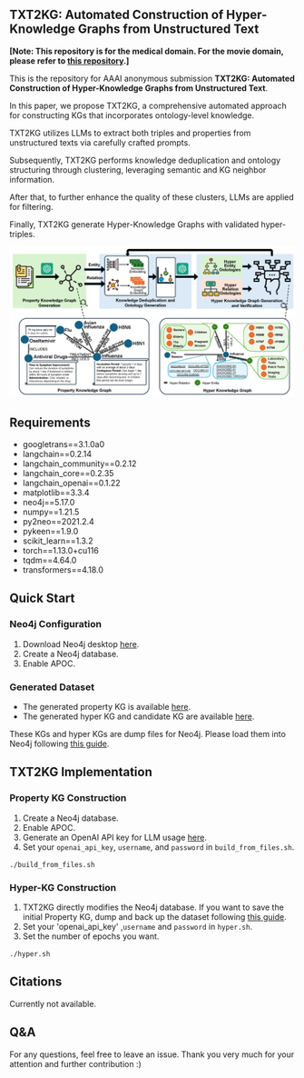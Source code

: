 ## TXT2KG: Automated Construction of Hyper-Knowledge Graphs from Unstructured Text

**[Note: This repository is for the medical domain. For the movie domain, please refer to [this repository](https://github.com/AAAI2025Submission/TXT2KG-movie).]**

This is the repository for AAAI anonymous submission **TXT2KG: Automated Construction of Hyper-Knowledge Graphs from Unstructured Text**.

In this paper, we propose TXT2KG, a comprehensive automated approach for constructing KGs that incorporates ontology-level knowledge. 

TXT2KG utilizes LLMs to extract both triples and properties from unstructured texts via carefully crafted prompts. 

Subsequently, TXT2KG performs knowledge deduplication and ontology structuring through clustering, leveraging semantic and KG neighbor information. 

After that, to further enhance the quality of these clusters, LLMs are applied for filtering. 

Finally, TXT2KG generate Hyper-Knowledge Graphs with validated hyper-triples.

![fig](https://github.com/AAAI2025Submission/TXT2KG/blob/master/fig/Arc_v2.png)

## Requirements

- googletrans==3.1.0a0
- langchain==0.2.14
- langchain_community==0.2.12
- langchain_core==0.2.35
- langchain_openai==0.1.22
- matplotlib==3.3.4
- neo4j==5.17.0
- numpy==1.21.5
- py2neo==2021.2.4
- pykeen==1.9.0
- scikit_learn==1.3.2
- torch==1.13.0+cu116
- tqdm==4.64.0
- transformers==4.18.0



## Quick Start
### Neo4j Configuration

1. Download Neo4j desktop [here](https://neo4j.com/download/).
2. Create a Neo4j database.
3. Enable APOC.

### Generated Dataset

- The generated property KG is available [here](https://entuedu-my.sharepoint.com/:f:/g/personal/zhixiang002_e_ntu_edu_sg/Et61zEuCTBFFngzCDQmQlz0BFC9Hu8mQ4GSegk1etx89oA?e=qQyGcg).
- The generated hyper KG and candidate KG are available [here](https://entuedu-my.sharepoint.com/:f:/g/personal/zhixiang002_e_ntu_edu_sg/EkYIE3AxMM1AmJ9oh0MQ1ikBURLTmqNLFJDNDwMj3tnDjQ?e=afZBfj).

These KGs and hyper KGs are dump files for Neo4j. Please load them into Neo4j following [this guide](https://neo4j.com/docs/desktop-manual/current/operations/create-from-dump/).

## TXT2KG Implementation

### Property KG Construction

1. Create a Neo4j database.
2. Enable APOC.
3. Generate an OpenAI API key for LLM usage [here](https://openai.com/index/openai-api/).
4. Set your `openai_api_key`, `username`, and `password` in `build_from_files.sh`.

```shell
./build_from_files.sh
```

### Hyper-KG Construction
1. TXT2KG directly modifies the Neo4j database. If you want to save the initial Property KG, dump and back up the dataset following [this guide](https://neo4j.com/docs/desktop-manual/current/operations/create-dump/).
2. Set your 'openai_api_key' ,`username` and `password` in `hyper.sh`.
3. Set the number of epochs you want.

```shell
./hyper.sh
```

## Citations

Currently not available.

## Q&A

For any questions, feel free to leave an issue.
Thank you very much for your attention and further contribution :)
